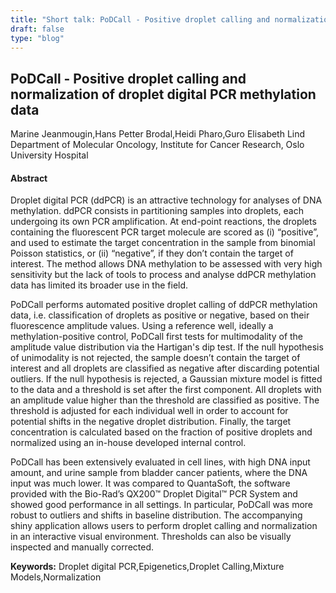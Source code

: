 ```yaml
---
title: "Short talk: PoDCall - Positive droplet calling and normalization of droplet digital PCR methylation data"
draft: false
type: "blog"
---
```


## PoDCall - Positive droplet calling and normalization of droplet digital PCR methylation data
Marine Jeanmougin,Hans Petter Brodal,Heidi Pharo,Guro Elisabeth Lind
Department of Molecular Oncology, Institute for Cancer Research, Oslo University Hospital
#### Abstract

Droplet digital PCR (ddPCR) is an attractive technology for analyses of DNA methylation. ddPCR consists in partitioning samples into droplets, each undergoing its own PCR amplification. At end-point reactions, the droplets containing the fluorescent PCR target molecule are scored as (i) “positive”, and used to estimate the target concentration in the sample from binomial Poisson statistics, or (ii) “negative”, if they don’t contain the target of interest. The method allows DNA methylation to be assessed with very high sensitivity but the lack of tools to process and analyse ddPCR methylation data has limited its broader use in the field. 

PoDCall performs automated positive droplet calling of ddPCR methylation data, i.e. classification of droplets as positive or negative, based on their fluorescence amplitude values. Using a reference well, ideally a methylation-positive control, PoDCall first tests for multimodality of the amplitude value distribution via the Hartigan's dip test. If the null hypothesis of unimodality is not rejected, the sample doesn’t contain the target of interest and all droplets are classified as negative after discarding potential outliers. If the null hypothesis is rejected, a Gaussian mixture model is fitted to the data and a threshold is set after the first component. All droplets with an amplitude value higher than the threshold are classified as positive. The threshold is adjusted for each individual well in order to account for potential shifts in the negative droplet distribution. Finally, the target concentration is calculated based on the fraction of positive droplets and normalized using an in-house developed internal control.

PoDCall has been extensively evaluated in cell lines, with high DNA input amount, and urine sample from bladder cancer patients, where the DNA input was much lower. It was compared to QuantaSoft, the software provided with the Bio-Rad’s QX200™ Droplet Digital™ PCR System and showed good performance in all settings. In particular, PoDCall was more robust to outliers and shifts in baseline distribution. The accompanying shiny application allows users to perform droplet calling and normalization in an interactive visual environment. Thresholds can also be visually inspected and manually corrected.


**Keywords:** Droplet digital PCR,Epigenetics,Droplet Calling,Mixture Models,Normalization
